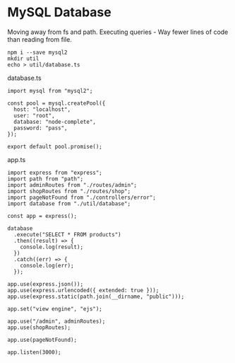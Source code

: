 # MySQL Database
Moving away from fs and path. Executing queries - Way fewer lines of code than reading from file.

`npm i --save mysql2`  
`mkdir util`  
`echo > util/database.ts`  

database.ts
```
import mysql from "mysql2";

const pool = mysql.createPool({
  host: "localhost",
  user: "root",
  database: "node-complete",
  password: "pass",
});

export default pool.promise();
```

app.ts
```
import express from "express";
import path from "path";
import adminRoutes from "./routes/admin";
import shopRoutes from "./routes/shop";
import pageNotFound from "./controllers/error";
import database from "./util/database";

const app = express();

database
  .execute("SELECT * FROM products")
  .then((result) => {
    console.log(result);
  })
  .catch((err) => {
    console.log(err);
  });

app.use(express.json());
app.use(express.urlencoded({ extended: true }));
app.use(express.static(path.join(__dirname, "public")));

app.set("view engine", "ejs");

app.use("/admin", adminRoutes);
app.use(shopRoutes);

app.use(pageNotFound);

app.listen(3000);
```
